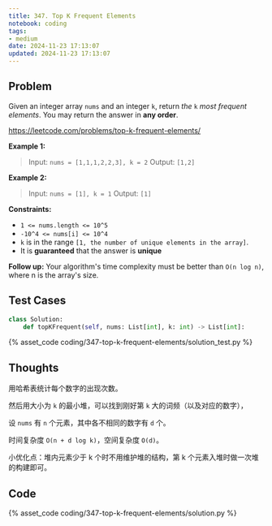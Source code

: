 ```yaml
---
title: 347. Top K Frequent Elements
notebook: coding
tags:
- medium
date: 2024-11-23 17:13:07
updated: 2024-11-23 17:13:07
---
```

## Problem

Given an integer array `nums` and an integer `k`, return _the_ `k` _most frequent elements_. You may return the answer in **any order**.

<https://leetcode.com/problems/top-k-frequent-elements/>

**Example 1:**

> Input: `nums = [1,1,1,2,2,3], k = 2`
> Output: `[1,2]`

**Example 2:**

> Input: `nums = [1], k = 1`
> Output: `[1]`

**Constraints:**

- `1 <= nums.length <= 10^5`
- `-10^4 <= nums[i] <= 10^4`
- `k` is in the range `[1, the number of unique elements in the array]`.
- It is **guaranteed** that the answer is **unique**

**Follow up:** Your algorithm's time complexity must be better than `O(n log n)`, where n is the array's size.

## Test Cases

``` python
class Solution:
    def topKFrequent(self, nums: List[int], k: int) -> List[int]:
```

{% asset_code coding/347-top-k-frequent-elements/solution_test.py %}

## Thoughts

用哈希表统计每个数字的出现次数。

然后用大小为 `k` 的最小堆，可以找到刚好第 `k` 大的词频（以及对应的数字），

设 `nums` 有 `n` 个元素，其中各不相同的数字有 `d` 个。

时间复杂度 `O(n + d log k)`，空间复杂度 `O(d)`。

小优化点：堆内元素少于 k 个时不用维护堆的结构，第 k 个元素入堆时做一次堆的构建即可。

## Code

{% asset_code coding/347-top-k-frequent-elements/solution.py %}
